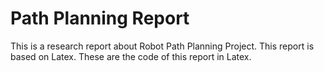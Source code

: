 Path Planning Report
====================

This is a research report about Robot Path Planning Project. This report is based on Latex.
These are the code of this report in Latex.